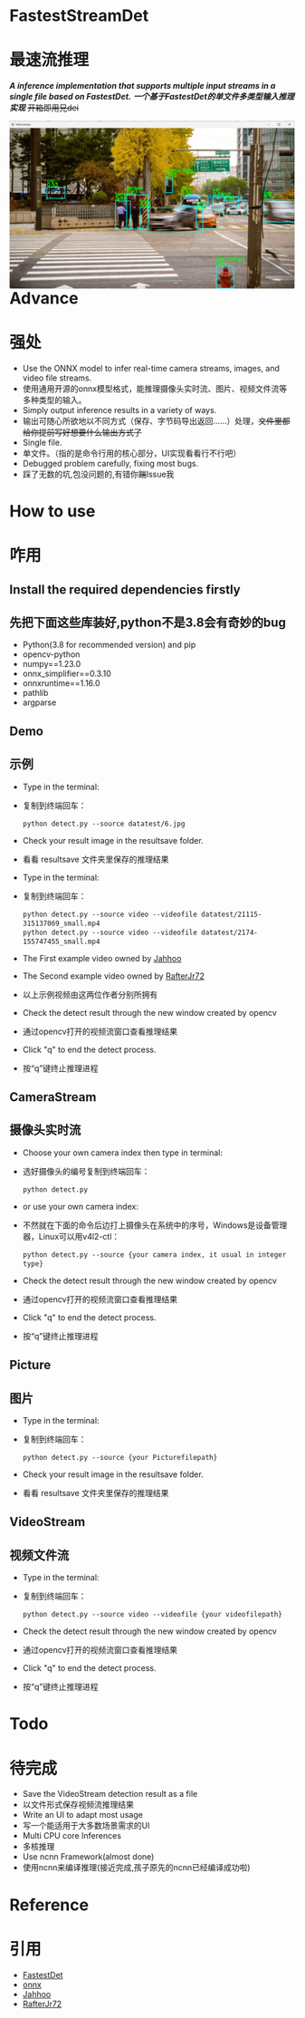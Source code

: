 # FastestStreamDet
# 最速流推理

***A inference implementation that supports multiple input streams in a single file based on FastestDet.***
***一个基于FastestDet的单文件多类型输入推理实现***
~~开箱即用兄dei~~

<img alt="video_demo" src="Streamresult.png" align="right">


# Advance
# 强处

* Use the ONNX model to infer real-time camera streams, images, and video file streams.
* 使用通用开源的onnx模型格式，能推理摄像头实时流、图片、视频文件流等多种类型的输入。
* Simply output inference results in a variety of ways.
* 输出可随心所欲地以不同方式（保存、字节码导出返回……）处理，~~文件里都给你提前写好想要什么输出方式了~~
* Single file.
* 单文件。（指的是命令行用的核心部分，UI实现看看行不行吧）
* Debugged problem carefully, fixing most bugs.
* 踩了无数的坑,包没问题的,有错你~~踹~~Issue我


# How to use
# 咋用

## Install the required dependencies firstly
## 先把下面这些库装好,python不是3.8会有奇妙的bug
* Python(3.8 for recommended version) and pip
* opencv-python
* numpy==1.23.0
* onnx_simplifier==0.3.10
* onnxruntime==1.16.0
* pathlib
* argparse

## Demo
## 示例
* Type in the terminal:
* 复制到终端回车：

  ```
  python detect.py --source datatest/6.jpg
  ```

* Check your result image in the resultsave folder.
* 看看 resultsave 文件夹里保存的推理结果

* Type in the terminal:
* 复制到终端回车：
  
  ```
  python detect.py --source video --videofile datatest/21115-315137069_small.mp4
  python detect.py --source video --videofile datatest/2174-155747455_small.mp4
  ```

* The First example video owned by [Jahhoo](https://pixabay.com/users/jahhoo-1418773/)
* The Second example video owned by [RafterJr72](https://pixabay.com/users/rafterjr72-11468402/)
* 以上示例视频由这两位作者分别所拥有

* Check the detect result through the new window created by opencv
* 通过opencv打开的视频流窗口查看推理结果

* Click "q" to end the detect process.
* 按“q”键终止推理进程
  

## CameraStream
## 摄像头实时流
* Choose your own camera index then type in terminal:
* 选好摄像头的编号复制到终端回车：
  
  ```
  python detect.py
  ```
* or use your own camera index:
* 不然就在下面的命令后边打上摄像头在系统中的序号，Windows是设备管理器，Linux可以用v4l2-ctl：
  
  ```
  python detect.py --source {your camera index, it usual in integer type}
  ```

* Check the detect result through the new window created by opencv
* 通过opencv打开的视频流窗口查看推理结果

* Click "q" to end the detect process.
* 按“q”键终止推理进程


## Picture
## 图片
* Type in the terminal:
* 复制到终端回车：
  
  ```
  python detect.py --source {your Picturefilepath}
  ```

* Check your result image in the resultsave folder.
* 看看 resultsave 文件夹里保存的推理结果


## VideoStream
## 视频文件流
* Type in the terminal:
* 复制到终端回车：
  
  ```
  python detect.py --source video --videofile {your videofilepath}
  ```

* Check the detect result through the new window created by opencv
* 通过opencv打开的视频流窗口查看推理结果

* Click "q" to end the detect process.
* 按“q”键终止推理进程

# Todo
# 待完成

* Save the VideoStream detection result as a file
* 以文件形式保存视频流推理结果
* Write an UI to adapt most usage
* 写一个能适用于大多数场景需求的UI
* Multi CPU core Inferences
* 多核推理
* Use ncnn Framework(almost done)
* 使用ncnn来编译推理(接近完成,孩子原先的ncnn已经编译成功啦)

# Reference
# 引用

* [FastestDet](https://github.com/dog-qiuqiu/FastestDet)
* [onnx](https://github.com/onnx/onnx)
* [Jahhoo](https://pixabay.com/users/jahhoo-1418773/)
* [RafterJr72](https://pixabay.com/users/rafterjr72-11468402/)
